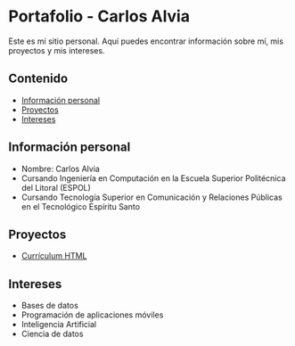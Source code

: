 # Portafolio - Carlos Alvia
Este es mi sitio personal. Aquí puedes encontrar información sobre mí, mis
proyectos y mis intereses.
## Contenido
* [Información personal](#información-personal)
* [Proyectos](#proyectos)
* [Intereses](#intereses)
## Información personal
* Nombre: Carlos Alvia
* Cursando Ingeniería en Computación en la Escuela Superior Politécnica del Litoral (ESPOL)
* Cursando Tecnología Superior en Comunicación y Relaciones Públicas en el Tecnológico Espíritu Santo
## Proyectos
* [Currículum HTML](https://carlosalvia.github.io/curriculum/)
## Intereses
* Bases de datos
* Programación de aplicaciones móviles
* Inteligencia Artificial
* Ciencia de datos
